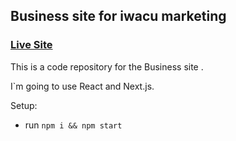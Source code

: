 ## Business site for iwacu marketing

### [Live Site](https://.com)

<!-- ![Portfolio Website](image.png) -->

This is a code repository for the Business site .

I`m going to use React and Next.js.

Setup:

- run `npm i && npm start`
